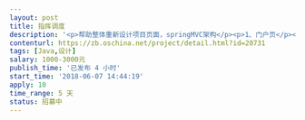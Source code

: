 ```yaml
---                
layout: post       
title: 指挥调度           
description: '<p>帮助整体重新设计项目页面，springMVC架构</p><p>1、门户页</p><p>2、数据展示页</p><p>3、工作台页面</p>'     
contenturl: https://zb.oschina.net/project/detail.html?id=20731      
tags: [Java,设计]            
salary: 1000-3000元          
publish_time: '已发布 4 小时'         
start_time: '2018-06-07 14:44:19'           
apply: 10                   
time_range: 5 天              
status: 招募中                  
---                 
```


